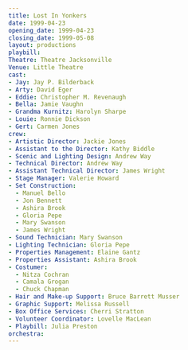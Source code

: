 ```yaml
---
title: Lost In Yonkers
date: 1999-04-23
opening_date: 1999-04-23
closing_date: 1999-05-08
layout: productions
playbill:
Theatre: Theatre Jacksonville
Venue: Little Theatre
cast:
- Jay: Jay P. Bilderback
- Arty: David Eger
- Eddie: Christopher M. Revenaugh
- Bella: Jamie Vaughn
- Grandma Kurnitz: Harolyn Sharpe
- Louie: Ronnie Dickson
- Gert: Carmen Jones
crew:
- Artistic Director: Jackie Jones
- Assistant to the Director: Kathy Biddle
- Scenic and Lighting Design: Andrew Way
- Technical Director: Andrew Way
- Assistant Technical Director: James Wright
- Stage Manager: Valerie Howard
- Set Construction:
  - Manuel Bello
  - Jon Bennett
  - Ashira Brook
  - Gloria Pepe
  - Mary Swanson
  - James Wright
- Sound Technician: Mary Swanson
- Lighting Technician: Gloria Pepe
- Properties Management: Elaine Gantz
- Properties Assistant: Ashira Brook
- Costumer:
  - Nitza Cochran
  - Camala Grogan
  - Chuck Chapman
- Hair and Make-up Support: Bruce Barrett Musser
- Graphic Support: Melissa Russell
- Box Office Services: Cherri Stratton
- Volunteer Coordinator: Lovelle MacLean
- Playbill: Julia Preston
orchestra:
---
```

